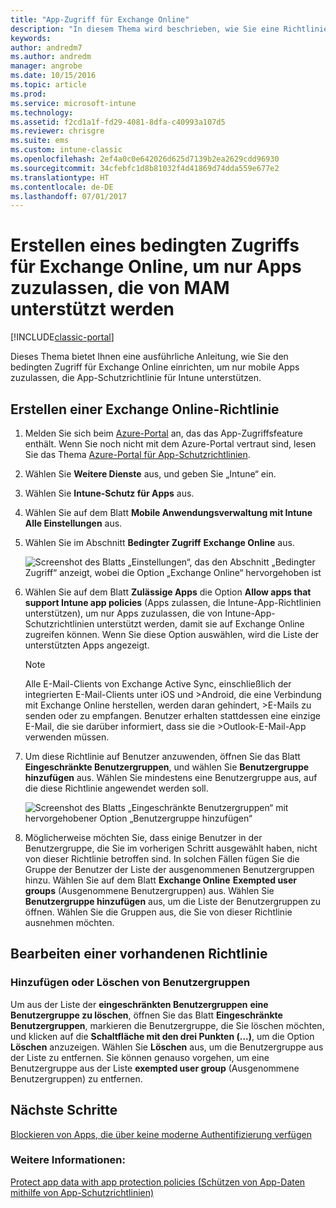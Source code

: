 ```yaml
---
title: "App-Zugriff für Exchange Online"
description: "In diesem Thema wird beschrieben, wie Sie eine Richtlinie für bedingten Zugriff für MAM-Apps konfigurieren können."
keywords: 
author: andredm7
ms.author: andredm
manager: angrobe
ms.date: 10/15/2016
ms.topic: article
ms.prod: 
ms.service: microsoft-intune
ms.technology: 
ms.assetid: f2cd1a1f-fd29-4081-8dfa-c40993a107d5
ms.reviewer: chrisgre
ms.suite: ems
ms.custom: intune-classic
ms.openlocfilehash: 2ef4a0c0e642026d625d7139b2ea2629cdd96930
ms.sourcegitcommit: 34cfebfc1d8b81032f4d41869d74dda559e677e2
ms.translationtype: HT
ms.contentlocale: de-DE
ms.lasthandoff: 07/01/2017
---
```

# <a name="create-an-exchange-online-conditional-access-to-only-allow-apps-supported-by-mam"></a>Erstellen eines bedingten Zugriffs für Exchange Online, um nur Apps zuzulassen, die von MAM unterstützt werden

[!INCLUDE[classic-portal](../includes/classic-portal.md)]

Dieses Thema bietet Ihnen eine ausführliche Anleitung, wie Sie den bedingten Zugriff für Exchange Online einrichten, um nur mobile Apps zuzulassen, die App-Schutzrichtlinie für Intune unterstützen.


## <a name="create-an-exchange-online-policy"></a>Erstellen einer Exchange Online-Richtlinie
1.  Melden Sie sich beim [Azure-Portal](https://portal.azure.com) an, das das App-Zugriffsfeature enthält. Wenn Sie noch nicht mit dem Azure-Portal vertraut sind, lesen Sie das Thema [Azure-Portal für App-Schutzrichtlinien](azure-portal-for-microsoft-intune-mam-policies.md).

2.  Wählen Sie **Weitere Dienste** aus, und geben Sie „Intune“ ein.

3.  Wählen Sie **Intune-Schutz für Apps** aus.

4.  Wählen Sie auf dem Blatt **Mobile Anwendungsverwaltung mit Intune** **Alle Einstellungen** aus.

5.  Wählen Sie im Abschnitt **Bedingter Zugriff** **Exchange Online** aus.

    ![Screenshot des Blatts „Einstellungen“, das den Abschnitt „Bedingter Zugriff“ anzeigt, wobei die Option „Exchange Online“ hervorgehoben ist](../media/MAM-conditional-access-1.png)

6. Wählen Sie auf dem Blatt **Zulässige Apps** die Option **Allow apps that support Intune app policies** (Apps zulassen, die Intune-App-Richtlinien unterstützen), um nur Apps zuzulassen, die von Intune-App-Schutzrichtlinien unterstützt werden, damit sie auf Exchange Online zugreifen können. Wenn Sie diese Option auswählen, wird die Liste der unterstützten Apps angezeigt.

    >[!NOTE]
    >Alle E-Mail-Clients von Exchange Active Sync, einschließlich der integrierten E-Mail-Clients unter iOS und >Android, die eine Verbindung mit Exchange Online herstellen, werden daran gehindert, >E-Mails zu senden oder zu empfangen. Benutzer erhalten stattdessen eine einzige E-Mail, die sie darüber informiert, dass sie die >Outlook-E-Mail-App verwenden müssen.

7. Um diese Richtlinie auf Benutzer anzuwenden, öffnen Sie das Blatt **Eingeschränkte Benutzergruppen**, und wählen Sie **Benutzergruppe hinzufügen** aus. Wählen Sie mindestens eine Benutzergruppe aus, auf die diese Richtlinie angewendet werden soll.

    ![Screenshot des Blatts „Eingeschränkte Benutzergruppen“ mit hervorgehobener Option „Benutzergruppe hinzufügen“](../media/mam-ca-add-user-group.png)

8. Möglicherweise möchten Sie, dass einige Benutzer in der Benutzergruppe, die Sie im vorherigen Schritt ausgewählt haben, nicht von dieser Richtlinie betroffen sind. In solchen Fällen fügen Sie die Gruppe der Benutzer der Liste der ausgenommenen Benutzergruppen hinzu. Wählen Sie auf dem Blatt **Exchange Online** **Exempted user groups** (Ausgenommene Benutzergruppen) aus. Wählen Sie **Benutzergruppe hinzufügen** aus, um die Liste der Benutzergruppen zu öffnen. Wählen Sie die Gruppen aus, die Sie von dieser Richtlinie ausnehmen möchten.  

## <a name="modify-an-existing-policy"></a>Bearbeiten einer vorhandenen Richtlinie
### <a name="add-or-delete-user-groups"></a>Hinzufügen oder Löschen von Benutzergruppen

Um aus der Liste der **eingeschränkten Benutzergruppen** **eine Benutzergruppe zu löschen**, öffnen Sie das Blatt **Eingeschränkte Benutzergruppen**, markieren die Benutzergruppe, die Sie löschen möchten, und klicken auf die **Schaltfläche mit den drei Punkten (...)**, um die Option **Löschen** anzuzeigen. Wählen Sie **Löschen** aus, um die Benutzergruppe aus der Liste zu entfernen. Sie können genauso vorgehen, um eine Benutzergruppe aus der Liste **exempted user group** (Ausgenommene Benutzergruppen) zu entfernen.


## <a name="next-steps"></a>Nächste Schritte
[Blockieren von Apps, die über keine moderne Authentifizierung verfügen](block-apps-with-no-modern-authentication.md)
### <a name="see-also"></a>Weitere Informationen:
[Protect app data with app protection policies (Schützen von App-Daten mithilfe von App-Schutzrichtlinien)](protect-app-data-using-mobile-app-management-policies-with-microsoft-intune.md)
